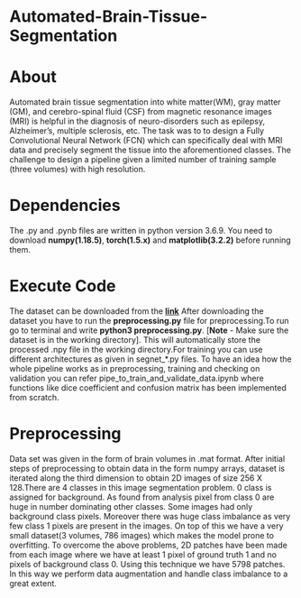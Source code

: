 # Automated-Brain-Tissue-Segmentation
# About
Automated brain tissue segmentation into white matter(WM), gray matter (GM), and cerebro-spinal fluid (CSF) from magnetic resonance images (MRI) is helpful
in the diagnosis of neuro-disorders such as epilepsy, Alzheimer’s, multiple sclerosis, etc. The task was to to design a Fully Convolutional Neural Network (FCN) 
which can specifically deal with MRI data and precisely segment the tissue into the aforementioned classes. The challenge to design a pipeline given a limited 
number of training sample (three volumes) with high resolution.
# Dependencies 
The .py and .pynb files are written in python version 3.6.9. You need to download **numpy(1.18.5)**, **torch(1.5.x)** and **matplotlib(3.2.2)** before running them.
# Execute Code
The dataset can be downloaded from the **[link](https://github.com/Saswati08/Automated-Brain-Tissue-Segmentation/blob/master/Brain_segmentation_dataset.zip)** After downloading the dataset you have 
to run the **preprocessing.py** file for preprocessing.To run go to terminal and write **python3 preprocessing.py**.
[**Note** - Make sure the dataset is in the working directory]. This will automatically store the processed .npy file in the working directory.For training you can use different architectures as given in segnet_*.py 
files. To have an idea how the whole pipeline works as in preprocessing, training and checking on validation you can refer pipe_to_train_and_validate_data.ipynb 
where functions like dice coefficient and confusion matrix has been implemented from scratch. 
# Preprocessing
Data set was given in the form of brain volumes in .mat format. After initial steps of preprocessing to obtain data in the form numpy arrays, dataset is iterated 
along the third dimension to obtain 2D images of size 256 X 128.There are 4 classes in this image segmentation problem. 0 class is assigned for background. 
As found from analysis pixel from class 0 are huge in number dominating other classes. Some images had only background class pixels. Moreover there was huge class
imbalance as very few class 1 pixels are present in the images. On top of this we have a very small dataset(3 volumes, 786 images) which makes the model prone to 
overfitting. To overcome the above problems, 2D patches have been made from each image where we have at least 1 pixel of ground truth 1 and no pixels of background
class 0. Using this technique we have 5798 patches. In this way we perform data augmentation and handle class imbalance to a great extent.



